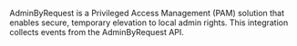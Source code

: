 AdminByRequest is a Privileged Access Management (PAM) solution that enables secure, temporary elevation to local admin rights.
This integration collects events from the AdminByRequest API.